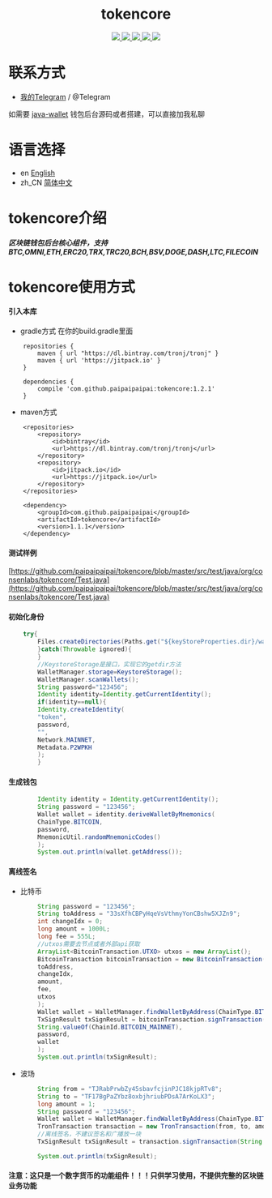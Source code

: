 <h1 align="center">
  tokencore
</h1>
<p align="center">

  <a href="https://travis-ci.org/paipaipaipai/tokencore">
    <img src="https://travis-ci.org/paipaipaipai/tokencore.svg?branch=master">
  </a>

  <a href="https://github.com/paipaipaipai/tokencore/issues">
    <img src="https://img.shields.io/github/issues/paipaipaipai/tokencore.svg">
  </a>

  <a href="https://github.com/paipaipaipai/tokencore/pulls">
    <img src="https://img.shields.io/github/issues-pr/paipaipaipai/tokencore.svg">
  </a>

  <a href="https://github.com/paipaipaipai/tokencore/graphs/contributors">
    <img src="https://img.shields.io/github/contributors/paipaipaipai/tokencore.svg">
  </a>

  <a href="LICENSE">
    <img src="https://img.shields.io/github/license/paipaipaipai/tokencore.svg">
  </a>

</p>

# 联系方式

- [我的Telegram](https://t.me/lailaibtc) / @Telegram 

如需要 [java-wallet](https://github.com/paipaipaipai/java-wallet) 钱包后台源码或者搭建，可以直接加我私聊

# 语言选择
- en [English](README_en.md)
- zh_CN [简体中文](README.md)

# tokencore介绍

##### 区块链钱包后台核心组件，支持BTC,OMNI,ETH,ERC20,TRX,TRC20,BCH,BSV,DOGE,DASH,LTC,FILECOIN

# tokencore使用方式

#### 引入本库

- gradle方式 在你的build.gradle里面

```
    repositories {
        maven { url "https://dl.bintray.com/tronj/tronj" }
        maven { url 'https://jitpack.io' }
    }
    
    dependencies {
        compile 'com.github.paipaipaipai:tokencore:1.2.1'
    }
```

- maven方式

```
	<repositories>
		<repository>
		    <id>bintray</id>
		    <url>https://dl.bintray.com/tronj/tronj</url>
		</repository>
		<repository>
		    <id>jitpack.io</id>
		    <url>https://jitpack.io</url>
		</repository>
	</repositories>
	
	<dependency>
	    <groupId>com.github.paipaipaipai</groupId>
	    <artifactId>tokencore</artifactId>
	    <version>1.1.1</version>
	</dependency>
```
#### 测试样例
[https://github.com/paipaipaipai/tokencore/blob/master/src/test/java/org/consenlabs/tokencore/Test.java](https://github.com/paipaipaipai/tokencore/blob/master/src/test/java/org/consenlabs/tokencore/Test.java)
#### 初始化身份

```java
    try{
        Files.createDirectories(Paths.get("${keyStoreProperties.dir}/wallets"))
        }catch(Throwable ignored){
        }
        //KeystoreStorage是接口，实现它的getdir方法
        WalletManager.storage=KeystoreStorage();
        WalletManager.scanWallets();
        String password="123456";
        Identity identity=Identity.getCurrentIdentity();
        if(identity==null){
        Identity.createIdentity(
        "token",
        password,
        "",
        Network.MAINNET,
        Metadata.P2WPKH
        );
        }
```

#### 生成钱包

```java
        Identity identity = Identity.getCurrentIdentity();
        String password = "123456";
        Wallet wallet = identity.deriveWalletByMnemonics(
        ChainType.BITCOIN,
        password,
        MnemonicUtil.randomMnemonicCodes()
        );
        System.out.println(wallet.getAddress());

```

#### 离线签名

- 比特币

```java
        String password = "123456";
        String toAddress = "33sXfhCBPyHqeVsVthmyYonCBshw5XJZn9";
        int changeIdx = 0;
        long amount = 1000L;
        long fee = 555L;
        //utxos需要去节点或者外部api获取
        ArrayList<BitcoinTransaction.UTXO> utxos = new ArrayList();
        BitcoinTransaction bitcoinTransaction = new BitcoinTransaction(
        toAddress,
        changeIdx,
        amount,
        fee,
        utxos
        );
        Wallet wallet = WalletManager.findWalletByAddress(ChainType.BITCOIN, "33sXfhCBPyHqeVsVthmyYonCBshw5XJZn9");
        TxSignResult txSignResult = bitcoinTransaction.signTransaction(
        String.valueOf(ChainId.BITCOIN_MAINNET),
        password,
        wallet
        );
        System.out.println(txSignResult);
```

- 波场

```java
        String from = "TJRabPrwbZy45sbavfcjinPJC18kjpRTv8";
        String to = "TF17BgPaZYbz8oxbjhriubPDsA7ArKoLX3";
        long amount = 1;
        String password = "123456";
        Wallet wallet = WalletManager.findWalletByAddress(ChainType.BITCOIN, "TJRabPrwbZy45sbavfcjinPJC18kjpRTv8");
        TronTransaction transaction = new TronTransaction(from, to, amount);
        //离线签名，不建议签名和广播放一块
        TxSignResult txSignResult = transaction.signTransaction(String.valueOf(ChainId.BITCOIN_MAINNET), password, wallet);

        System.out.println(txSignResult);
```

#### 注意：这只是一个数字货币的功能组件！！！只供学习使用，不提供完整的区块链业务功能

